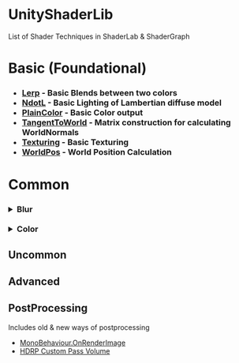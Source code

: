 # UnityShaderLib

List of Shader Techniques in ShaderLab & ShaderGraph

# Basic (Foundational)
<h3>

* <ins>Lerp</ins> - Basic Blends between two colors
* <ins>NdotL</ins> - Basic Lighting of Lambertian diffuse model
* <ins>PlainColor</ins> - Basic Color output
* <ins>TangentToWorld</ins> - Matrix construction for calculating WorldNormals
* <ins>Texturing</ins> - Basic Texturing
* <ins>WorldPos</ins> - World Position Calculation

</h3>

# Common

<h3>

<details>
  <summary>Blur</summary>
<br>

> Blur on a texture by taking samples of the surounding/neighbouring pixels and calculating the weighted average.

*  <ins>BoxBlur</ins> 
    > 3x3 Samples with equal weights

*  <ins>GaussianBlur</ins> 
    > 3x3 Samples with Gaussian weights

*  <ins>HorizontalBlur/VerticalBlur</ins>
    > 1x9/9x1 Samples with equal weights

</details>

<!-- --> <br>

<details>
  <summary>Color</summary>
<br>

- ColorAdjustment

    -  <ins>Desaturate</ins>
        > Desaturate the image by converting to luminance value using common luma formulas (e.g Rec. 601)

    -  <ins>DirectHueShift</ins>
        > Modify Color's Hue,Saturation,Brightness uing Rodrigues’ rotation formula

    - <ins>HSVShift</ins>
        > Modify Color's Hue,Saturation,Brightness by converting RGB to HSV color space

    - <ins>YIQShift</ins>
        > Modify Color's Hue,Saturation,Brightness by converting RGB to YIQ color space

-  ColorBanding
    >Round/Clamp colors to the nearest N interval which results in a banding effect
    - Optionaly to include a Ramp Texture to determine the color for each interval
    - Used in Toon shading

-  ColorBlending

    -  <ins>ColorBleed</ins>

        > Mix in colors depending on a threshold
        
-  ColorBorder
    > Set Color on the Border edge of an object uvs.

-  ColorRim
    > Adds Color based on the normals to the camera
    - Uses Common "fresnel effect" or "NdotV"

</details>




</h3>

## Uncommon


## Advanced
## PostProcessing




Includes old  & new ways of postprocessing
-  [MonoBehaviour.OnRenderImage](https://docs.unity3d.com/ScriptReference/MonoBehaviour.OnRenderImage.html)
-  [HDRP Custom Pass Volume](https://docs.unity3d.com/Packages/com.unity.render-pipelines.high-definition@17.3/manual/Custom-Post-Process.html)
